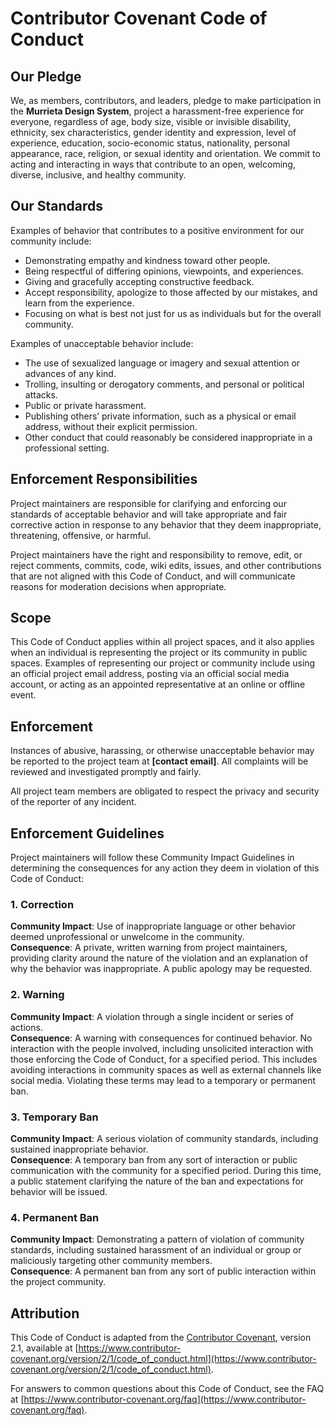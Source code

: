 # Contributor Covenant Code of Conduct  

## Our Pledge  

We, as members, contributors, and leaders, pledge to make participation in the **Murrieta Design System**, project a harassment-free experience for everyone, regardless of age, body size, visible or invisible disability, ethnicity, sex characteristics, gender identity and expression, level of experience, education, socio-economic status, nationality, personal appearance, race, religion, or sexual identity and orientation.
We commit to acting and interacting in ways that contribute to an open, welcoming, diverse, inclusive, and healthy community.

## Our Standards  

Examples of behavior that contributes to a positive environment for our community include:  

- Demonstrating empathy and kindness toward other people.  
- Being respectful of differing opinions, viewpoints, and experiences.  
- Giving and gracefully accepting constructive feedback.  
- Accept responsibility, apologize to those affected by our mistakes, and learn from the experience.  
- Focusing on what is best not just for us as individuals but for the overall community.  

Examples of unacceptable behavior include:  

- The use of sexualized language or imagery and sexual attention or advances of any kind.  
- Trolling, insulting or derogatory comments, and personal or political attacks.  
- Public or private harassment.  
- Publishing others’ private information, such as a physical or email address, without their explicit permission.  
- Other conduct that could reasonably be considered inappropriate in a professional setting.  

## Enforcement Responsibilities  

Project maintainers are responsible for clarifying and enforcing our standards of acceptable behavior and will take appropriate and fair corrective action in response to any behavior that they deem inappropriate, threatening, offensive, or harmful.  

Project maintainers have the right and responsibility to remove, edit, or reject comments, commits, code, wiki edits, issues, and other contributions that are not aligned with this Code of Conduct, and will communicate reasons for moderation decisions when appropriate.  

## Scope  

This Code of Conduct applies within all project spaces, and it also applies when an individual is representing the project or its community in public spaces. Examples of representing our project or community include using an official project email address, posting via an official social media account, or acting as an appointed representative at an online or offline event.  

## Enforcement  

Instances of abusive, harassing, or otherwise unacceptable behavior may be reported to the project team at **[contact email]**. All complaints will be reviewed and investigated promptly and fairly.  

All project team members are obligated to respect the privacy and security of the reporter of any incident.  

## Enforcement Guidelines  

Project maintainers will follow these Community Impact Guidelines in determining the consequences for any action they deem in violation of this Code of Conduct:  

### 1. Correction

**Community Impact**: Use of inappropriate language or other behavior deemed unprofessional or unwelcome in the community.  
**Consequence**: A private, written warning from project maintainers, providing clarity around the nature of the violation and an explanation of why the behavior was inappropriate. A public apology may be requested.  

### 2. Warning

**Community Impact**: A violation through a single incident or series of actions.  
**Consequence**: A warning with consequences for continued behavior. No interaction with the people involved, including unsolicited interaction with those enforcing the Code of Conduct, for a specified period. This includes avoiding interactions in community spaces as well as external channels like social media. Violating these terms may lead to a temporary or permanent ban.  

### 3. Temporary Ban 

**Community Impact**: A serious violation of community standards, including sustained inappropriate behavior.  
**Consequence**: A temporary ban from any sort of interaction or public communication with the community for a specified period. During this time, a public statement clarifying the nature of the ban and expectations for behavior will be issued.  

### 4. Permanent Ban  

**Community Impact**: Demonstrating a pattern of violation of community standards, including sustained harassment of an individual or group or maliciously targeting other community members.  
**Consequence**: A permanent ban from any sort of public interaction within the project community.  

## Attribution  

This Code of Conduct is adapted from the [Contributor Covenant](https://www.contributor-covenant.org/), version 2.1, available at [https://www.contributor-covenant.org/version/2/1/code_of_conduct.html](https://www.contributor-covenant.org/version/2/1/code_of_conduct.html).  

For answers to common questions about this Code of Conduct, see the FAQ at [https://www.contributor-covenant.org/faq](https://www.contributor-covenant.org/faq).  
